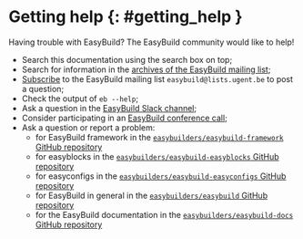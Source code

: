 # Getting help {: #getting_help }

Having trouble with EasyBuild? The EasyBuild community would like to help!

* Search this documentation using the search box on top;
* Search for information in the [archives of the EasyBuild mailing list](https://lists.ugent.be/wws/arc/easybuild);
* [Subscribe](https://lists.ugent.be/wws/subscribe/easybuild) to the EasyBuild mailing list ``easybuild@lists.ugent.be`` to post a question;
* Check the output of ``eb --help``;
* Ask a question in the [EasyBuild Slack channel](https://easybuild.io/join-slack);
* Consider participating in an [EasyBuild conference call](https://github.com/easybuilders/easybuild/wiki/Conference-calls);
* Ask a question or report a problem:
    - for EasyBuild framework in the [`easybuilders/easybuild-framework` GitHub repository](https://github.com/easybuilders/easybuild-framework/issues)
    - for easyblocks in the [`easybuilders/easybuild-easyblocks` GitHub repository](https://github.com/easybuilders/easybuild-easyblocks/issues)
    - for easyconfigs in the [`easybuilders/easybuild-easyconfigs` GitHub repository](https://github.com/easybuilders/easybuild-easyconfigs/issues)
    - for EasyBuild in general in the [`easybuilders/easybuild` GitHub repository](https://github.com/easybuilders/easybuild/issues)
    - for the EasyBuild documentation in the [`easybuilders/easybuild-docs` GitHub repository](https://github.com/easybuilders/easybuild-docs/issues)
